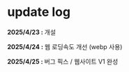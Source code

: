 <h1>update log</h1>
<p><b>2025/4/23 : </b>개설</p>
<p><b>2025/4/24 : </b>웹 로딩속도 개선 (webp 사용)</p>
<p><b>2025/4/25 : </b>버그 픽스 / 웹사이트 V1 완성</p>
